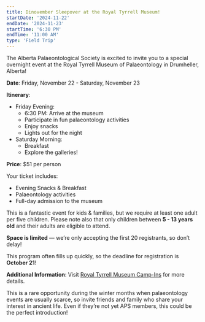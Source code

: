 ```yaml
---
title: Dinovember Sleepover at the Royal Tyrrell Museum!
startDate: '2024-11-22'
endDate: '2024-11-23'
startTime: '6:30 PM'
endTime: '11:00 AM'
type: 'Field Trip'
---
```


The Alberta Palaeontological Society is excited to invite you to a special overnight event at the Royal Tyrrell Museum of Palaeontology in Drumheller, Alberta!

**Date**: Friday, November 22 - Saturday, November 23

**Itinerary**:

- Friday Evening:
    - 6:30 PM: Arrive at the museum
    - Participate in fun palaeontology activities
    - Enjoy snacks
    - Lights out for the night
- Saturday Morning:
    - Breakfast
    - Explore the galleries!

**Price**: $51 per person

Your ticket includes:

- Evening Snacks & Breakfast
- Palaeontology activities
- Full-day admission to the museum

This is a fantastic event for kids & families, but we require at least one adult per five children. Please note also that only children between **5 - 13 years old** and their adults are eligible to attend.

**Space is limited** — we’re only accepting the first 20 registrants, so don’t delay!

This program often fills up quickly, so the deadline for registration is **October 21**!

**Additional Information**: Visit [Royal Tyrrell Museum Camp-Ins](https://www.tyrrellmuseum.com/whats_on/activities/camp-ins) for more details.

This is a rare opportunity during the winter months when palaeontology events are usually scarce, so invite friends and family who share your interest in ancient life. Even if they’re not yet APS members, this could be the perfect introduction!
